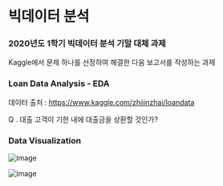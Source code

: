 # 빅데이터 분석
### 2020년도 1학기 빅데이터 분석 기말 대체 과제
Kaggle에서 문제 하나를 선정하여 해결한 다음 보고서를 작성하는 과제

### Loan Data Analysis - EDA
데이터 출처 : https://www.kaggle.com/zhijinzhai/loandata


Q . 대출 고객이 기한 내에 대출금을 상환할 것인가?

### Data Visualization

![image](https://user-images.githubusercontent.com/53117014/87048728-0fa9d680-c237-11ea-9e6f-df9271ca9e4b.png)

![image](https://user-images.githubusercontent.com/53117014/87048793-22bca680-c237-11ea-9b55-34c82ad2980a.png)
